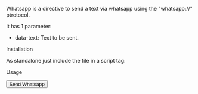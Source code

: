 Whatsapp is a directive to send a text via whatsapp using the "whatsapp://" ptrotocol.

It has 1 parameter:
- data-text: Text to be sent.


Installation

As standalone just include the file in a script tag:

<script src="whatsapp.js"></script>


Usage

<button
    data-text="This is a text to be shared in whatsapp">Send Whatsapp</button>

